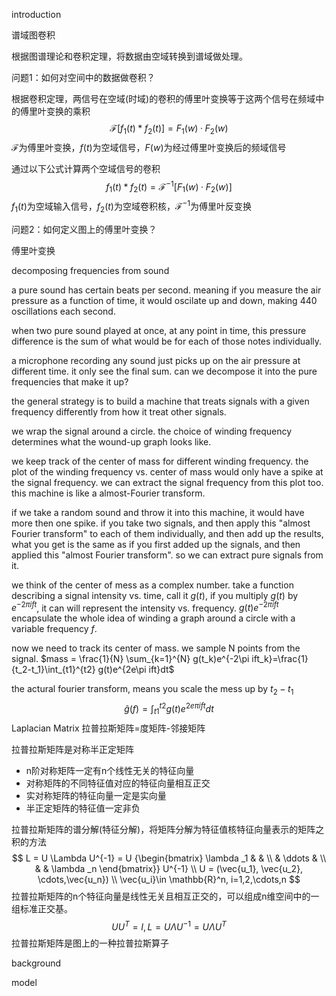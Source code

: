 introduction

谱域图卷积

根据图谱理论和卷积定理，将数据由空域转换到谱域做处理。

问题1：如何对空间中的数据做卷积？

根据卷积定理，两信号在空域(时域)的卷积的傅里叶变换等于这两个信号在频域中的傅里叶变换的乘积
$$
\mathcal{F}[f_1(t)*f_2(t)]=F_1(w)·F_2(w)
$$
$\mathcal{F}$为傅里叶变换，$f(t)$为空域信号，$F(w)$为经过傅里叶变换后的频域信号

通过以下公式计算两个空域信号的卷积
$$
f_1(t)*f_2(t)=\mathcal{F}^{-1}[F_1(w)·F_2(w)]
$$
$f_1(t)$为空域输入信号，$f_2(t)$为空域卷积核，$\mathcal{F}^{-1}$为傅里叶反变换

问题2：如何定义图上的傅里叶变换？

傅里叶变换

decomposing frequencies from sound

a pure sound has certain beats per second. meaning if you measure the air pressure as a function of time, it would oscilate up and down, making 440 oscillations each second.

when two pure sound played at once, at any point in time, this pressure difference is the sum of what would be for each of those notes individually.

a microphone recording any sound just picks up on the air pressure at different time. it only see the final sum. can we decompose it into the pure frequencies that make it up?

the general strategy is to build a machine that treats signals with a given frequency differently from how it treat other signals.

we wrap the signal around a circle. the choice of winding frequency determines what the wound-up graph looks like.

we keep track of the center of mass for different winding frequency. the plot of the winding frequency vs. center of mass would only have a spike at the signal frequency. we can extract the signal frequency from this plot too. this machine is like a almost-Fourier transform.

if we take a random sound and throw it into this machine, it would have more then one spike. if you take two signals, and then apply this "almost Fourier transform" to each of them individually, and then add up the results, what you get is the same as if you first added up the signals, and then applied this "almost Fourier transform". so we can extract pure signals from it.

we think of the center of mess as a complex number. take a function describing a signal intensity vs. time, call it $g(t)$, if you multiply $g(t)$ by $e^{-2\pi ift}$, it can will represent the intensity vs. frequency. $g(t)e^{-2\pi ift}$ encapsulate the whole idea of winding a graph around a circle with a variable frequency $f$. 

now we need to track its center of mass. we sample N points from the signal. $mass = \frac{1}{N} \sum_{k=1}^{N} g(t_k)e^{-2\pi ift_k}=\frac{1}{t_2-t_1}\int_{t1}^{t2} g(t)e^{2e\pi ift}dt$

the actural fourier transform, means you scale the mess up by $t_2-t_1$
$$
\hat{g}(f)=\int_{t1}^{t2} g(t)e^{2e\pi ift}dt
$$
Laplacian Matrix
拉普拉斯矩阵=度矩阵-邻接矩阵

拉普拉斯矩阵是对称半正定矩阵

- n阶对称矩阵一定有n个线性无关的特征向量
- 对称矩阵的不同特征值对应的特征向量相互正交
- 实对称矩阵的特征向量一定是实向量
- 半正定矩阵的特征值一定非负

拉普拉斯矩阵的谱分解(特征分解)，将矩阵分解为特征值核特征向量表示的矩阵之积的方法
$$
L = U \Lambda U^{-1} = U
{\begin{bmatrix}
\lambda _1  &  & \\
  & \ddots  & \\
  &  & \lambda _n
\end{bmatrix}}
U^{-1} \\ 
U = (\vec{u_1}, \vec{u_2}, \cdots,\vec{u_n}) \\
\vec{u_i}\in \mathbb{R}^n, i=1,2,\cdots,n
$$
拉普拉斯矩阵的n个特征向量是线性无关且相互正交的，可以组成n维空间中的一组标准正交基。
$$
UU^T=I, L=U\Lambda U^{-1}=U\Lambda U^T
$$
拉普拉斯矩阵是图上的一种拉普拉斯算子





background



model

